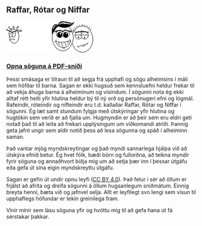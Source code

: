 ## Raffar, Rótar og Niffar

![Raffar, Rótar og Niffar](raffar_rotar_og_niffar.png?raw=true "Raffar, Rótar og Niffar")

### [Opna söguna á PDF-sniði](Raffar_Rotar_og_Niffar.pdf?raw=true)

Þessi smásaga er tilraun til að segja frá upphafi og sögu alheimsins í máli sem höfðar til barna. Sagan er ekki hugsuð sem kennsluefni heldur frekar til að vekja áhuga barna á alheiminum og vísindum. Í sögunni nota ég ekki alltaf rétt heiti yfir hlutina heldur bý til ný orð og persónugeri efni og lögmál. Rafeindir, róteindir og nifteindir eru t.d. kallaðar Raffar, Rótar og Niffar í sögunni. Ég læt samt stundum fylgja með útskýringar yfir hlutina og hugtökin sem verið er að fjalla um. Hugmyndin er að þeir sem eru eldri geti notað það til að leita að frekari upplýsingum um viðkomandi atriði. Þannig geta jafnt ungir sem aldir notið þess að lesa sögunna og spáð í alheiminn saman.

Það vantar mjög myndskreytingar og það myndi sannarlega hjálpa við að útskýra efnið betur. Ég hvet fólk, bæði börn og fullorðna, að teikna myndir fyrir söguna og annaðhvort biðja mig um að setja þær inn í þessar útgáfu eða gefa út sína eigin myndskreyttu útgáfu.

Sagan er gefin út undir opnu leyfi ([CC BY 4.0](http://creativecommons.org/licenses/by/4.0/)). Það felur í sér að öllum er frjálst að afrita og dreifa sögunni á öllum hugsanlegum sniðmátum. Einnig breyta henni, bæta við og jafnvel selja. Allt er leyfilegt svo lengi sem vísun til upphaflegs höfundar er tekin greinilega fram. 

Vinir mínir sem lásu söguna yfir og hvöttu mig til að gefa hana út fá sérstakar þakkar.

